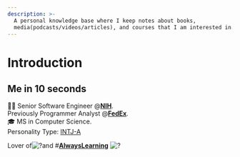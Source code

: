 ```yaml
---
description: >-
  A personal knowledge base where I keep notes about books,
  media(podcasts/videos/articles), and courses that I am interested in.
---
```


# Introduction

## **Me in 10 seconds**

👨‍💻 Senior Software Engineer @[**NIH**](https://twitter.com/NIH).  
Previously Programmer Analyst @[**FedEx**](https://twitter.com/FedEx).  
🎓 MS in Computer Science.  
Personality Type: [INTJ-A](https://www.16personalities.com/intj-personality)

Lover of![?](https://abs.twimg.com/emoji/v2/72x72/1f375.png)and \#[**AlwaysLearning**](https://twitter.com/hashtag/AlwaysLearning?src=hash) ![?](https://abs.twimg.com/emoji/v2/72x72/1f4af.png)

